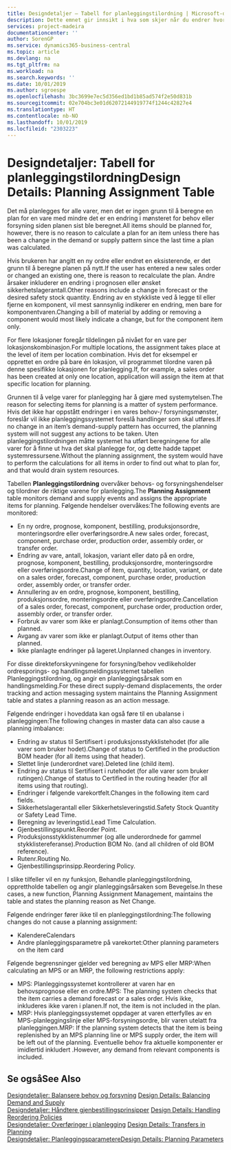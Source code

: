 ```yaml
---
title: Designdetaljer – Tabell for planleggingstilordning | Microsoft-dokumentasjon
description: Dette emnet gir innsikt i hva som skjer når du endrer hvordan du planlegger for en vare.
services: project-madeira
documentationcenter: ''
author: SorenGP
ms.service: dynamics365-business-central
ms.topic: article
ms.devlang: na
ms.tgt_pltfrm: na
ms.workload: na
ms.search.keywords: ''
ms.date: 10/01/2019
ms.author: sgroespe
ms.openlocfilehash: 3bc3699e7ec5d356ed1bd1b85ad574f2e50d831b
ms.sourcegitcommit: 02e704bc3e01d62072144919774f1244c42827e4
ms.translationtype: HT
ms.contentlocale: nb-NO
ms.lasthandoff: 10/01/2019
ms.locfileid: "2303223"
---
```

# <a name="design-details-planning-assignment-table"></a><span data-ttu-id="bfa73-103">Designdetaljer: Tabell for planleggingstilordning</span><span class="sxs-lookup"><span data-stu-id="bfa73-103">Design Details: Planning Assignment Table</span></span>
<span data-ttu-id="bfa73-104">Det må planlegges for alle varer, men det er ingen grunn til å beregne en plan for en vare med mindre det er en endring i mønsteret for behov eller forsyning siden planen sist ble beregnet.</span><span class="sxs-lookup"><span data-stu-id="bfa73-104">All items should be planned for, however, there is no reason to calculate a plan for an item unless there has been a change in the demand or supply pattern since the last time a plan was calculated.</span></span>  

<span data-ttu-id="bfa73-105">Hvis brukeren har angitt en ny ordre eller endret en eksisterende, er det grunn til å beregne planen på nytt.</span><span class="sxs-lookup"><span data-stu-id="bfa73-105">If the user has entered a new sales order or changed an existing one, there is reason to recalculate the plan.</span></span> <span data-ttu-id="bfa73-106">Andre årsaker inkluderer en endring i prognosen eller ønsket sikkerhetslagerantall.</span><span class="sxs-lookup"><span data-stu-id="bfa73-106">Other reasons include a change in forecast or the desired safety stock quantity.</span></span> <span data-ttu-id="bfa73-107">Endring av en stykkliste ved å legge til eller fjerne en komponent, vil mest sannsynlig indikerer en endring, men bare for komponentvaren.</span><span class="sxs-lookup"><span data-stu-id="bfa73-107">Changing a bill of material by adding or removing a component would most likely indicate a change, but for the component item only.</span></span>  

<span data-ttu-id="bfa73-108">For flere lokasjoner foregår tildelingen på nivået for en vare per lokasjonskombinasjon.</span><span class="sxs-lookup"><span data-stu-id="bfa73-108">For multiple locations, the assignment takes place at the level of item per location combination.</span></span> <span data-ttu-id="bfa73-109">Hvis det for eksempel er opprettet en ordre på bare én lokasjon, vil programmet tilordne varen på denne spesifikke lokasjonen for planlegging.</span><span class="sxs-lookup"><span data-stu-id="bfa73-109">If, for example, a sales order has been created at only one location, application will assign the item at that specific location for planning.</span></span>  

<span data-ttu-id="bfa73-110">Grunnen til å velge varer for planlegging har å gjøre med systemytelsen.</span><span class="sxs-lookup"><span data-stu-id="bfa73-110">The reason for selecting items for planning is a matter of system performance.</span></span> <span data-ttu-id="bfa73-111">Hvis det ikke har oppstått endringer i en vares behov-/ forsyningsmønster, foreslår vil ikke planleggingssystemet foreslå handlinger som skal utføres.</span><span class="sxs-lookup"><span data-stu-id="bfa73-111">If no change in an item’s demand-supply pattern has occurred, the planning system will not suggest any actions to be taken.</span></span> <span data-ttu-id="bfa73-112">Uten planleggingstilordningen måtte systemet ha utført beregningene for alle varer for å finne ut hva det skal planlegge for, og dette hadde tappet systemressursene.</span><span class="sxs-lookup"><span data-stu-id="bfa73-112">Without the planning assignment, the system would have to perform the calculations for all items in order to find out what to plan for, and that would drain system resources.</span></span>  

<span data-ttu-id="bfa73-113">Tabellen **Planleggingstilordning** overvåker behovs- og forsyningshendelser og tilordner de riktige varene for planlegging.</span><span class="sxs-lookup"><span data-stu-id="bfa73-113">The **Planning Assignment** table monitors demand and supply events and assigns the appropriate items for planning.</span></span> <span data-ttu-id="bfa73-114">Følgende hendelser overvåkes:</span><span class="sxs-lookup"><span data-stu-id="bfa73-114">The following events are monitored:</span></span>  

* <span data-ttu-id="bfa73-115">En ny ordre, prognose, komponent, bestilling, produksjonsordre, monteringsordre eller overføringsordre.</span><span class="sxs-lookup"><span data-stu-id="bfa73-115">A new sales order, forecast, component, purchase order, production order, assembly order, or transfer order.</span></span>  
* <span data-ttu-id="bfa73-116">Endring av vare, antall, lokasjon, variant eller dato på en ordre, prognose, komponent, bestilling, produksjonsordre, monteringsordre eller overføringsordre.</span><span class="sxs-lookup"><span data-stu-id="bfa73-116">Change of item, quantity, location, variant, or date on a sales order, forecast, component, purchase order, production order, assembly order, or transfer order.</span></span>  
* <span data-ttu-id="bfa73-117">Annullering av en ordre, prognose, komponent, bestilling, produksjonsordre, monteringsordre eller overføringsordre.</span><span class="sxs-lookup"><span data-stu-id="bfa73-117">Cancellation of a sales order, forecast, component, purchase order, production order, assembly order, or transfer order.</span></span>  
* <span data-ttu-id="bfa73-118">Forbruk av varer som ikke er planlagt.</span><span class="sxs-lookup"><span data-stu-id="bfa73-118">Consumption of items other than planned.</span></span>  
* <span data-ttu-id="bfa73-119">Avgang av varer som ikke er planlagt.</span><span class="sxs-lookup"><span data-stu-id="bfa73-119">Output of items other than planned.</span></span>  
* <span data-ttu-id="bfa73-120">Ikke planlagte endringer på lageret.</span><span class="sxs-lookup"><span data-stu-id="bfa73-120">Unplanned changes in inventory.</span></span>  

<span data-ttu-id="bfa73-121">For disse direkteforskyvningene for forsyning/behov vedlikeholder ordresporings- og handlingsmeldingssystemet tabellen Planleggingstilordning, og angir en planleggingsårsak som en handlingsmelding.</span><span class="sxs-lookup"><span data-stu-id="bfa73-121">For these direct supply-demand displacements, the order tracking and action messaging system maintains the Planning Assignment table and states a planning reason as an action message.</span></span>  

<span data-ttu-id="bfa73-122">Følgende endringer i hoveddata kan også føre til en ubalanse i planleggingen:</span><span class="sxs-lookup"><span data-stu-id="bfa73-122">The following changes in master data can also cause a planning imbalance:</span></span>  

* <span data-ttu-id="bfa73-123">Endring av status til Sertifisert i produksjonsstykklistehodet (for alle varer som bruker hodet).</span><span class="sxs-lookup"><span data-stu-id="bfa73-123">Change of status to Certified in the production BOM header (for all items using that header).</span></span>  
* <span data-ttu-id="bfa73-124">Slettet linje (underordnet vare).</span><span class="sxs-lookup"><span data-stu-id="bfa73-124">Deleted line (child item).</span></span>  
* <span data-ttu-id="bfa73-125">Endring av status til Sertifisert i rutehodet (for alle varer som bruker rutingen).</span><span class="sxs-lookup"><span data-stu-id="bfa73-125">Change of status to Certified in the routing header (for all items using that routing).</span></span>  
* <span data-ttu-id="bfa73-126">Endringer i følgende varekortfelt.</span><span class="sxs-lookup"><span data-stu-id="bfa73-126">Changes in the following item card fields.</span></span>  
* <span data-ttu-id="bfa73-127">Sikkerhetslagerantall eller Sikkerhetsleveringstid.</span><span class="sxs-lookup"><span data-stu-id="bfa73-127">Safety Stock Quantity or Safety Lead Time.</span></span>  
* <span data-ttu-id="bfa73-128">Beregning av leveringstid.</span><span class="sxs-lookup"><span data-stu-id="bfa73-128">Lead Time Calculation.</span></span>  
* <span data-ttu-id="bfa73-129">Gjenbestillingspunkt.</span><span class="sxs-lookup"><span data-stu-id="bfa73-129">Reorder Point.</span></span>  
* <span data-ttu-id="bfa73-130">Produksjonsstykklistenummer (og alle underordnede for gammel stykklistereferanse).</span><span class="sxs-lookup"><span data-stu-id="bfa73-130">Production BOM No. (and all children of old BOM reference).</span></span>  
* <span data-ttu-id="bfa73-131">Rutenr.</span><span class="sxs-lookup"><span data-stu-id="bfa73-131">Routing No.</span></span>  
* <span data-ttu-id="bfa73-132">Gjenbestillingsprinsipp.</span><span class="sxs-lookup"><span data-stu-id="bfa73-132">Reordering Policy.</span></span>  

<span data-ttu-id="bfa73-133">I slike tilfeller vil en ny funksjon, Behandle planleggingstilordning, opprettholde tabellen og angir planleggingsårsaken som Bevegelse.</span><span class="sxs-lookup"><span data-stu-id="bfa73-133">In these cases, a new function, Planning Assignment Management, maintains the table and states the planning reason as Net Change.</span></span>  

<span data-ttu-id="bfa73-134">Følgende endringer fører ikke til en planleggingstilordning:</span><span class="sxs-lookup"><span data-stu-id="bfa73-134">The following changes do not cause a planning assignment:</span></span>  

* <span data-ttu-id="bfa73-135">Kalendere</span><span class="sxs-lookup"><span data-stu-id="bfa73-135">Calendars</span></span>  
* <span data-ttu-id="bfa73-136">Andre planleggingsparametre på varekortet:</span><span class="sxs-lookup"><span data-stu-id="bfa73-136">Other planning parameters on the item card</span></span>  

<span data-ttu-id="bfa73-137">Følgende begrensninger gjelder ved beregning av MPS eller MRP:</span><span class="sxs-lookup"><span data-stu-id="bfa73-137">When calculating an MPS or an MRP, the following restrictions apply:</span></span>  

* <span data-ttu-id="bfa73-138">MPS: Planleggingssystemet kontrollerer at varen har en behovsprognose eller en ordre.</span><span class="sxs-lookup"><span data-stu-id="bfa73-138">MPS: The planning system checks that the item carries a demand forecast or a sales order.</span></span> <span data-ttu-id="bfa73-139">Hvis ikke, inkluderes ikke varen i planen.</span><span class="sxs-lookup"><span data-stu-id="bfa73-139">If not, the item is not included in the plan.</span></span>  
* <span data-ttu-id="bfa73-140">MRP: Hvis planleggingssystemet oppdager at varen etterfylles av en MPS-planleggingslinje eller MPS-forsyningsordre, blir varen utelatt fra planleggingen.</span><span class="sxs-lookup"><span data-stu-id="bfa73-140">MRP: If the planning system detects that the item is being replenished by an MPS planning line or MPS supply order, the item will be left out of the planning.</span></span> <span data-ttu-id="bfa73-141">Eventuelle behov fra aktuelle komponenter er imidlertid inkludert .</span><span class="sxs-lookup"><span data-stu-id="bfa73-141">However, any demand from relevant components is included.</span></span>  

## <a name="see-also"></a><span data-ttu-id="bfa73-142">Se også</span><span class="sxs-lookup"><span data-stu-id="bfa73-142">See Also</span></span>  
<span data-ttu-id="bfa73-143">[Designdetaljer: Balansere behov og forsyning](design-details-balancing-demand-and-supply.md) </span><span class="sxs-lookup"><span data-stu-id="bfa73-143">[Design Details: Balancing Demand and Supply](design-details-balancing-demand-and-supply.md) </span></span>  
<span data-ttu-id="bfa73-144">[Designdetaljer: Håndtere gjenbestillingsprinsipper](design-details-handling-reordering-policies.md) </span><span class="sxs-lookup"><span data-stu-id="bfa73-144">[Design Details: Handling Reordering Policies](design-details-handling-reordering-policies.md) </span></span>  
<span data-ttu-id="bfa73-145">[Designdetaljer: Overføringer i planlegging](design-details-transfers-in-planning.md) </span><span class="sxs-lookup"><span data-stu-id="bfa73-145">[Design Details: Transfers in Planning](design-details-transfers-in-planning.md) </span></span>  
[<span data-ttu-id="bfa73-146">Designdetaljer: Planleggingsparametere</span><span class="sxs-lookup"><span data-stu-id="bfa73-146">Design Details: Planning Parameters</span></span>](design-details-planning-parameters.md)  
